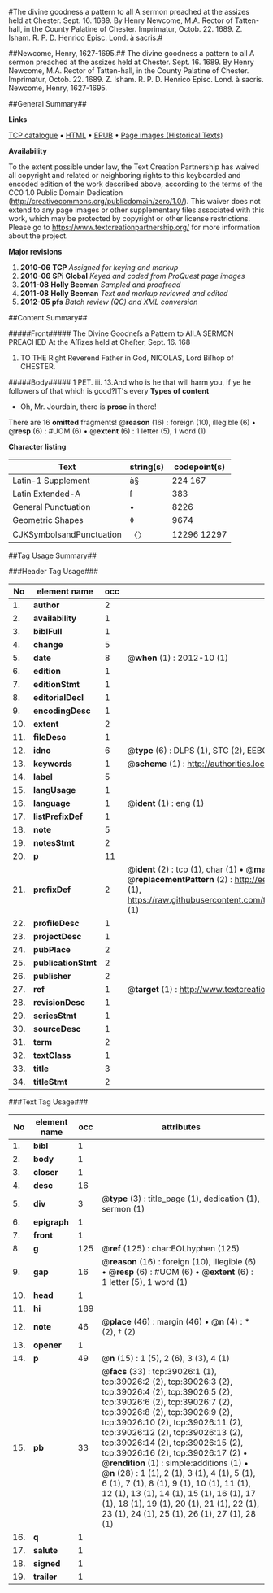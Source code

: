#The divine goodness a pattern to all A sermon preached at the assizes held at Chester. Sept. 16. 1689. By Henry Newcome, M.A. Rector of Tatten-hall, in the County Palatine of Chester. Imprimatur, Octob. 22. 1689. Z. Isham. R. P. D. Henrico Episc. Lond. à sacris.#

##Newcome, Henry, 1627-1695.##
The divine goodness a pattern to all A sermon preached at the assizes held at Chester. Sept. 16. 1689. By Henry Newcome, M.A. Rector of Tatten-hall, in the County Palatine of Chester. Imprimatur, Octob. 22. 1689. Z. Isham. R. P. D. Henrico Episc. Lond. à sacris.
Newcome, Henry, 1627-1695.

##General Summary##

**Links**

[TCP catalogue](http://www.ota.ox.ac.uk/tcp/)  • 
[HTML](http://tei.it.ox.ac.uk/tcp/Texts-HTML/free/A53/A53078.html)  • 
[EPUB](http://tei.it.ox.ac.uk/tcp/Texts-EPUB/free/A53/A53078.epub) • 
[Page images (Historical Texts)](https://historicaltexts.jisc.ac.uk/eebo-99834525e)

**Availability**

To the extent possible under law, the Text Creation Partnership has waived all copyright and related or neighboring rights to this keyboarded and encoded edition of the work described above, according to the terms of the CC0 1.0 Public Domain Dedication (http://creativecommons.org/publicdomain/zero/1.0/). This waiver does not extend to any page images or other supplementary files associated with this work, which may be protected by copyright or other license restrictions. Please go to https://www.textcreationpartnership.org/ for more information about the project.

**Major revisions**

1. __2010-06__ __TCP__ *Assigned for keying and markup*
1. __2010-06__ __SPi Global__ *Keyed and coded from ProQuest page images*
1. __2011-08__ __Holly Beeman__ *Sampled and proofread*
1. __2011-08__ __Holly Beeman__ *Text and markup reviewed and edited*
1. __2012-05__ __pfs__ *Batch review (QC) and XML conversion*

##Content Summary##

#####Front#####
The Divine Goodneſs a Pattern to All.A SERMON PREACHED At the Aſſizes held at Cheſter, Sept. 16. 168
1. TO THE Right Reverend Father in God, NICOLAS, Lord Biſhop of CHESTER.

#####Body#####
1 PET. iii. 13.And who is he that will harm you, if ye he followers of that which is good?IT's every
**Types of content**

  * Oh, Mr. Jourdain, there is **prose** in there!

There are 16 **omitted** fragments! 
 @__reason__ (16) : foreign (10), illegible (6)  •  @__resp__ (6) : #UOM (6)  •  @__extent__ (6) : 1 letter (5), 1 word (1)

**Character listing**


|Text|string(s)|codepoint(s)|
|---|---|---|
|Latin-1 Supplement|à§|224 167|
|Latin Extended-A|ſ|383|
|General Punctuation|•|8226|
|Geometric Shapes|◊|9674|
|CJKSymbolsandPunctuation|〈〉|12296 12297|

##Tag Usage Summary##

###Header Tag Usage###

|No|element name|occ|attributes|
|---|---|---|---|
|1.|__author__|2||
|2.|__availability__|1||
|3.|__biblFull__|1||
|4.|__change__|5||
|5.|__date__|8| @__when__ (1) : 2012-10 (1)|
|6.|__edition__|1||
|7.|__editionStmt__|1||
|8.|__editorialDecl__|1||
|9.|__encodingDesc__|1||
|10.|__extent__|2||
|11.|__fileDesc__|1||
|12.|__idno__|6| @__type__ (6) : DLPS (1), STC (2), EEBO-CITATION (1), PROQUEST (1), VID (1)|
|13.|__keywords__|1| @__scheme__ (1) : http://authorities.loc.gov/ (1)|
|14.|__label__|5||
|15.|__langUsage__|1||
|16.|__language__|1| @__ident__ (1) : eng (1)|
|17.|__listPrefixDef__|1||
|18.|__note__|5||
|19.|__notesStmt__|2||
|20.|__p__|11||
|21.|__prefixDef__|2| @__ident__ (2) : tcp (1), char (1)  •  @__matchPattern__ (2) : ([0-9\-]+):([0-9IVX]+) (1), (.+) (1)  •  @__replacementPattern__ (2) : http://eebo.chadwyck.com/downloadtiff?vid=$1&page=$2 (1), https://raw.githubusercontent.com/textcreationpartnership/Texts/master/tcpchars.xml#$1 (1)|
|22.|__profileDesc__|1||
|23.|__projectDesc__|1||
|24.|__pubPlace__|2||
|25.|__publicationStmt__|2||
|26.|__publisher__|2||
|27.|__ref__|1| @__target__ (1) : http://www.textcreationpartnership.org/docs/. (1)|
|28.|__revisionDesc__|1||
|29.|__seriesStmt__|1||
|30.|__sourceDesc__|1||
|31.|__term__|2||
|32.|__textClass__|1||
|33.|__title__|3||
|34.|__titleStmt__|2||


###Text Tag Usage###

|No|element name|occ|attributes|
|---|---|---|---|
|1.|__bibl__|1||
|2.|__body__|1||
|3.|__closer__|1||
|4.|__desc__|16||
|5.|__div__|3| @__type__ (3) : title_page (1), dedication (1), sermon (1)|
|6.|__epigraph__|1||
|7.|__front__|1||
|8.|__g__|125| @__ref__ (125) : char:EOLhyphen (125)|
|9.|__gap__|16| @__reason__ (16) : foreign (10), illegible (6)  •  @__resp__ (6) : #UOM (6)  •  @__extent__ (6) : 1 letter (5), 1 word (1)|
|10.|__head__|1||
|11.|__hi__|189||
|12.|__note__|46| @__place__ (46) : margin (46)  •  @__n__ (4) : * (2), † (2)|
|13.|__opener__|1||
|14.|__p__|49| @__n__ (15) : 1 (5), 2 (6), 3 (3), 4 (1)|
|15.|__pb__|33| @__facs__ (33) : tcp:39026:1 (1), tcp:39026:2 (2), tcp:39026:3 (2), tcp:39026:4 (2), tcp:39026:5 (2), tcp:39026:6 (2), tcp:39026:7 (2), tcp:39026:8 (2), tcp:39026:9 (2), tcp:39026:10 (2), tcp:39026:11 (2), tcp:39026:12 (2), tcp:39026:13 (2), tcp:39026:14 (2), tcp:39026:15 (2), tcp:39026:16 (2), tcp:39026:17 (2)  •  @__rendition__ (1) : simple:additions (1)  •  @__n__ (28) : 1 (1), 2 (1), 3 (1), 4 (1), 5 (1), 6 (1), 7 (1), 8 (1), 9 (1), 10 (1), 11 (1), 12 (1), 13 (1), 14 (1), 15 (1), 16 (1), 17 (1), 18 (1), 19 (1), 20 (1), 21 (1), 22 (1), 23 (1), 24 (1), 25 (1), 26 (1), 27 (1), 28 (1)|
|16.|__q__|1||
|17.|__salute__|1||
|18.|__signed__|1||
|19.|__trailer__|1||
